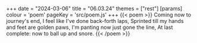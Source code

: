 +++
date = "2024-03-06"
title = "06.03.24"
themes = ["rest"]
[params]
  colour = 'poem'
  pageKey = 'src/poem.js'
+++
{{< poem >}}
Coming now to journey's end,
I feel like I've done back-forth laps,
Sprinted till my hands and feet are golden paws,
I'm panting now just gone the line,
At last complete: now to ball up and snore.
{{< /poem >}}